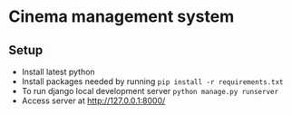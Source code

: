 # Cinema management system 

## Setup
- Install latest python 
- Install packages needed by running `pip install -r requirements.txt` 
- To run django local development server `python manage.py runserver`
- Access server at http://127.0.0.1:8000/
